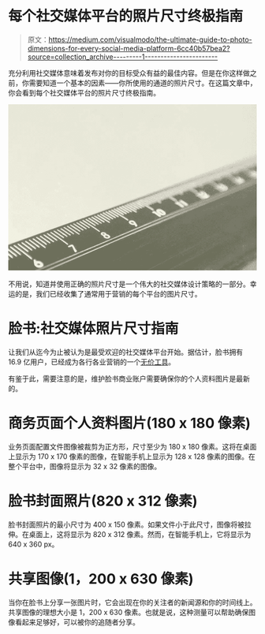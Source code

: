 # 每个社交媒体平台的照片尺寸终极指南

> 原文：<https://medium.com/visualmodo/the-ultimate-guide-to-photo-dimensions-for-every-social-media-platform-6cc40b57bea2?source=collection_archive---------1----------------------->

充分利用社交媒体意味着发布对你的目标受众有益的最佳内容。但是在你这样做之前，你需要知道一个基本的因素——你所使用的通道的照片尺寸。在这篇文章中，你会看到每个社交媒体平台的照片尺寸终极指南。

![](img/c0c1787d80dea798ede6fabd4cffb38b.png)

不用说，知道并使用正确的照片尺寸是一个伟大的社交媒体设计策略的一部分。幸运的是，我们已经收集了通常用于营销的每个平台的图片尺寸。

# 脸书:社交媒体照片尺寸指南

让我们从迄今为止被认为是最受欢迎的社交媒体平台开始。据估计，脸书拥有 16.9 亿用户，已经成为各行各业营销的一个[无价工具](https://visualmodo.com/page-speed-test-optimizing-wordpress-sites/)。

有鉴于此，需要注意的是，维护脸书商业账户需要确保你的个人资料图片是最新的。

# 商务页面个人资料图片(180 x 180 像素)

业务页面配置文件图像被裁剪为正方形，尺寸至少为 180 x 180 像素。这将在桌面上显示为 170 x 170 像素的图像，在智能手机上显示为 128 x 128 像素的图像。在整个平台中，图像将显示为 32 x 32 像素的图像。

# 脸书封面照片(820 x 312 像素)

脸书封面照片的最小尺寸为 400 x 150 像素。如果文件小于此尺寸，图像将被拉伸。在桌面上，这将显示为 820 x 312 像素。然而，在智能手机上，它将显示为 640 x 360 px。

# 共享图像(1，200 x 630 像素)

当你在脸书上分享一张图片时，它会出现在你的关注者的新闻源和你的时间线上。共享图像的理想大小是 1，200 x 630 像素。也就是说，这种测量可以帮助确保图像看起来足够好，可以被你的追随者分享。